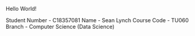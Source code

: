 Hello World!

Student Number - C18357081
Name - Sean Lynch
Course Code - TU060
Branch - Computer Science (Data Science)